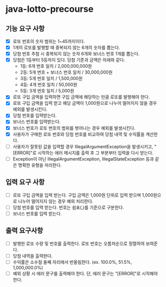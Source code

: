 # java-lotto-precourse

## 기능 요구 사항
- [x] 로또 번호의 숫자 범위는 1~45까지이다.
- [x] 1개의 로또를 발행할 때 중복되지 않는 6개의 숫자를 뽑는다.
- [X] 당첨 번호 추첨 시 중복되지 않는 숫자 6개와 보너스 번호 1개를 뽑는다.
- [X] 당첨은 1등부터 5등까지 있다. 당첨 기준과 금액은 아래와 같다.
  -  1등: 6개 번호 일치 / 2,000,000,000원
  -  2등: 5개 번호 + 보너스 번호 일치 / 30,000,000원
  -  3등: 5개 번호 일치 / 1,500,000원
  -  4등: 4개 번호 일치 / 50,000원
  -  5등: 3개 번호 일치 / 5,000원
- [x] 로또 구입 금액을 입력하면 구입 금액에 해당하는 만큼 로또를 발행해야 한다.
- [x] 로또 구입 금액을 입력 받고 해당 금액이 1,000원으로 나누어 떨어지지 않을 경우 예외를 발생시킨다.
- [x] 당첨 번호를 입력받는다.
- [x] 보너스 번호를 입력받는다.
- [x] 보너스 번호가 로또 번호의 범위를 벗어나는 경우 예외를 발생시킨다.
- [x] 사용자가 구매한 로또 번호와 당첨 번호를 비교하여 당첨 내역 및 수익률을 계산한다.
- [ ] 사용자가 잘못된 값을 입력할 경우 IllegalArgumentException을 발생시키고, "[ERROR]"로 시작하는 에러 메시지를 출력 후 그 부분부터 입력을 다시 받는다.
- [ ] Exception이 아닌 IllegalArgumentException, IllegalStateException 등과 같은 명확한 유형을 처리한다.

## 입력 요구 사항
- [ ] 로또 구입 금액을 입력 받는다. 구입 금액은 1,000원 단위로 입력 받으며 1,000원으로 나누어 떨어지지 않는 경우 예외 처리한다.
- [ ] 당첨 번호를 입력 받는다. 번호는 쉼표(,)를 기준으로 구분한다.
- [ ] 보너스 번호를 입력 받는다.

## 출력 요구사항
- [ ] 발행한 로또 수량 및 번호를 출력한다. 로또 번호는 오름차순으로 정렬하여 보여준다.
- [ ] 당첨 내역을 출력한다.
- [ ] 수익률은 소수점 둘째 자리에서 반올림한다. (ex. 100.0%, 51.5%, 1,000,000.0%)
- [ ] 예외 상황 시 에러 문구를 출력해야 한다. 단, 에러 문구는 "[ERROR]"로 시작해야 한다.
